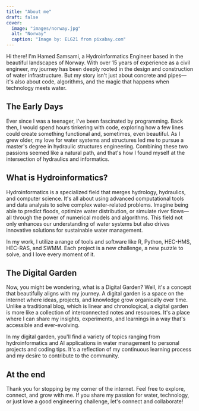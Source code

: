 ```yaml
---
title: "About me"
draft: false
cover:
  image: "images/norway.jpg"
  alt: "Norway"
  caption: "Image by: ELG21 from pixabay.com"
---
```


Hi there! I'm Hamed Samsami, a Hydroinformatics Engineer based in the beautiful landscapes of Norway. With over 15 years of experience as a civil engineer, my journey has been deeply rooted in the design and construction of water infrastructure. But my story isn't just about concrete and pipes—it's also about code, algorithms, and the magic that happens when technology meets water.

## The Early Days

Ever since I was a teenager, I've been fascinated by programming. Back then, I would spend hours tinkering with code, exploring how a few lines could create something functional and, sometimes, even beautiful. As I grew older, my love for water systems and structures led me to pursue a master's degree in hydraulic structures engineering. Combining these two passions seemed like a natural path, and that's how I found myself at the intersection of hydraulics and informatics.

## What is Hydroinformatics?

Hydroinformatics is a specialized field that merges hydrology, hydraulics, and computer science. It's all about using advanced computational tools and data analysis to solve complex water-related problems. Imagine being able to predict floods, optimize water distribution, or simulate river flows—all through the power of numerical models and algorithms. This field not only enhances our understanding of water systems but also drives innovative solutions for sustainable water management.

In my work, I utilize a range of tools and software like R, Python, HEC-HMS, HEC-RAS, and SWMM. Each project is a new challenge, a new puzzle to solve, and I love every moment of it.

## The Digital Garden

Now, you might be wondering, what is a Digital Garden? Well, it's a concept that beautifully aligns with my journey. A digital garden is a space on the internet where ideas, projects, and knowledge grow organically over time. Unlike a traditional blog, which is linear and chronological, a digital garden is more like a collection of interconnected notes and resources. It's a place where I can share my insights, experiments, and learnings in a way that's accessible and ever-evolving.

In my digital garden, you'll find a variety of topics ranging from hydroinformatics and AI applications in water management to personal projects and coding tips. It's a reflection of my continuous learning process and my desire to contribute to the community.

## At the end

Thank you for stopping by my corner of the internet. Feel free to explore, connect, and grow with me. If you share my passion for water, technology, or just love a good engineering challenge, let's connect and collaborate!
